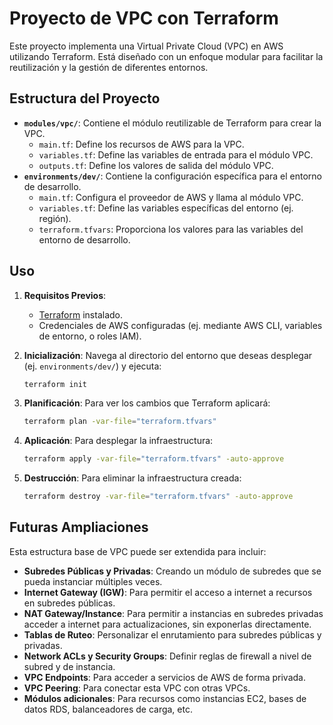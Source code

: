 # Proyecto de VPC con Terraform

Este proyecto implementa una Virtual Private Cloud (VPC) en AWS utilizando Terraform.
Está diseñado con un enfoque modular para facilitar la reutilización y la gestión de diferentes entornos.

## Estructura del Proyecto

- **`modules/vpc/`**: Contiene el módulo reutilizable de Terraform para crear la VPC.
  - `main.tf`: Define los recursos de AWS para la VPC.
  - `variables.tf`: Define las variables de entrada para el módulo VPC.
  - `outputs.tf`: Define los valores de salida del módulo VPC.
- **`environments/dev/`**: Contiene la configuración específica para el entorno de desarrollo.
  - `main.tf`: Configura el proveedor de AWS y llama al módulo VPC.
  - `variables.tf`: Define las variables específicas del entorno (ej. región).
  - `terraform.tfvars`: Proporciona los valores para las variables del entorno de desarrollo.

## Uso

1. **Requisitos Previos**:
    - [Terraform](https://www.terraform.io/downloads.html) instalado.
    - Credenciales de AWS configuradas (ej. mediante AWS CLI, variables de entorno, o roles IAM).

2. **Inicialización**:
    Navega al directorio del entorno que deseas desplegar (ej. `environments/dev/`) y ejecuta:

    ```bash
    terraform init
    ```

3. **Planificación**:
    Para ver los cambios que Terraform aplicará:

    ```bash
    terraform plan -var-file="terraform.tfvars"
    ```

4. **Aplicación**:
    Para desplegar la infraestructura:

    ```bash
    terraform apply -var-file="terraform.tfvars" -auto-approve
    ```

5. **Destrucción**:
    Para eliminar la infraestructura creada:

    ```bash
    terraform destroy -var-file="terraform.tfvars" -auto-approve
    ```

## Futuras Ampliaciones

Esta estructura base de VPC puede ser extendida para incluir:

- **Subredes Públicas y Privadas**: Creando un módulo de subredes que se pueda instanciar múltiples veces.
- **Internet Gateway (IGW)**: Para permitir el acceso a internet a recursos en subredes públicas.
- **NAT Gateway/Instance**: Para permitir a instancias en subredes privadas acceder a internet para actualizaciones, sin exponerlas directamente.
- **Tablas de Ruteo**: Personalizar el enrutamiento para subredes públicas y privadas.
- **Network ACLs y Security Groups**: Definir reglas de firewall a nivel de subred y de instancia.
- **VPC Endpoints**: Para acceder a servicios de AWS de forma privada.
- **VPC Peering**: Para conectar esta VPC con otras VPCs.
- **Módulos adicionales**: Para recursos como instancias EC2, bases de datos RDS, balanceadores de carga, etc.
